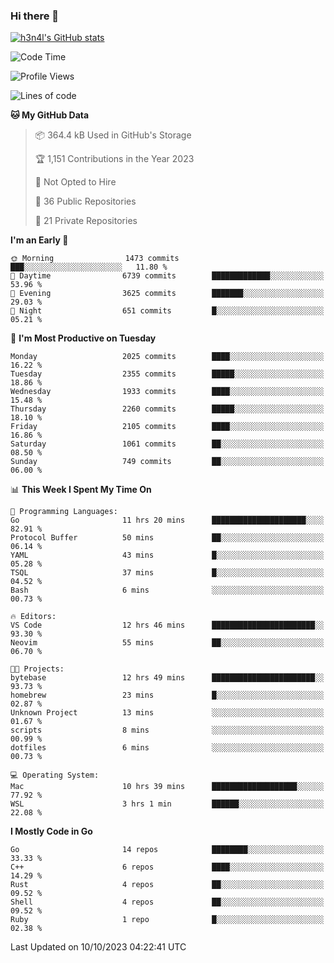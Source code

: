 ### Hi there 👋

[![h3n4l's GitHub stats](https://github-readme-stats.vercel.app/api?username=h3n4l&count_private=true&show_icons=true&theme=radical)](https://github.com/h3n4l/github-readme-stats)

<!--START_SECTION:waka-->
![Code Time](http://img.shields.io/badge/Code%20Time-1%2C604%20hrs%2051%20mins-blue)

![Profile Views](http://img.shields.io/badge/Profile%20Views-0-blue)

![Lines of code](https://img.shields.io/badge/From%20Hello%20World%20I%27ve%20Written-3.4%20million%20lines%20of%20code-blue)

**🐱 My GitHub Data** 

> 📦 364.4 kB Used in GitHub's Storage 
 > 
> 🏆 1,151 Contributions in the Year 2023
 > 
> 🚫 Not Opted to Hire
 > 
> 📜 36 Public Repositories 
 > 
> 🔑 21 Private Repositories 
 > 
**I'm an Early 🐤** 

```text
🌞 Morning                1473 commits        ███░░░░░░░░░░░░░░░░░░░░░░   11.80 % 
🌆 Daytime                6739 commits        █████████████░░░░░░░░░░░░   53.96 % 
🌃 Evening                3625 commits        ███████░░░░░░░░░░░░░░░░░░   29.03 % 
🌙 Night                  651 commits         █░░░░░░░░░░░░░░░░░░░░░░░░   05.21 % 
```
📅 **I'm Most Productive on Tuesday** 

```text
Monday                   2025 commits        ████░░░░░░░░░░░░░░░░░░░░░   16.22 % 
Tuesday                  2355 commits        █████░░░░░░░░░░░░░░░░░░░░   18.86 % 
Wednesday                1933 commits        ████░░░░░░░░░░░░░░░░░░░░░   15.48 % 
Thursday                 2260 commits        █████░░░░░░░░░░░░░░░░░░░░   18.10 % 
Friday                   2105 commits        ████░░░░░░░░░░░░░░░░░░░░░   16.86 % 
Saturday                 1061 commits        ██░░░░░░░░░░░░░░░░░░░░░░░   08.50 % 
Sunday                   749 commits         ██░░░░░░░░░░░░░░░░░░░░░░░   06.00 % 
```


📊 **This Week I Spent My Time On** 

```text
💬 Programming Languages: 
Go                       11 hrs 20 mins      █████████████████████░░░░   82.91 % 
Protocol Buffer          50 mins             ██░░░░░░░░░░░░░░░░░░░░░░░   06.14 % 
YAML                     43 mins             █░░░░░░░░░░░░░░░░░░░░░░░░   05.28 % 
TSQL                     37 mins             █░░░░░░░░░░░░░░░░░░░░░░░░   04.52 % 
Bash                     6 mins              ░░░░░░░░░░░░░░░░░░░░░░░░░   00.73 % 

🔥 Editors: 
VS Code                  12 hrs 46 mins      ███████████████████████░░   93.30 % 
Neovim                   55 mins             ██░░░░░░░░░░░░░░░░░░░░░░░   06.70 % 

🐱‍💻 Projects: 
bytebase                 12 hrs 49 mins      ███████████████████████░░   93.73 % 
homebrew                 23 mins             █░░░░░░░░░░░░░░░░░░░░░░░░   02.87 % 
Unknown Project          13 mins             ░░░░░░░░░░░░░░░░░░░░░░░░░   01.67 % 
scripts                  8 mins              ░░░░░░░░░░░░░░░░░░░░░░░░░   00.99 % 
dotfiles                 6 mins              ░░░░░░░░░░░░░░░░░░░░░░░░░   00.73 % 

💻 Operating System: 
Mac                      10 hrs 39 mins      ███████████████████░░░░░░   77.92 % 
WSL                      3 hrs 1 min         ██████░░░░░░░░░░░░░░░░░░░   22.08 % 
```

**I Mostly Code in Go** 

```text
Go                       14 repos            ████████░░░░░░░░░░░░░░░░░   33.33 % 
C++                      6 repos             ████░░░░░░░░░░░░░░░░░░░░░   14.29 % 
Rust                     4 repos             ██░░░░░░░░░░░░░░░░░░░░░░░   09.52 % 
Shell                    4 repos             ██░░░░░░░░░░░░░░░░░░░░░░░   09.52 % 
Ruby                     1 repo              █░░░░░░░░░░░░░░░░░░░░░░░░   02.38 % 
```




 Last Updated on 10/10/2023 04:22:41 UTC
<!--END_SECTION:waka-->

